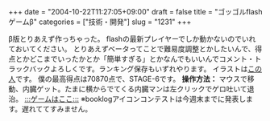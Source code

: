 +++
date = "2004-10-22T11:27:05+09:00"
draft = false
title = "ゴッゴルflashゲームβ"
categories = ["技術・開発"]
slug = "1231"
+++

β版とりあえず作っちゃった。
flashの最新プレイヤーでしか動かないのでいれておいてください。
とりあえずベータってことで難易度調整とかしたいんで、得点とかどこまでいったかとか「簡単すぎる」とかなんでもいいんでコメント・トラックバックよろしくです。ランキング保存もいずれやります。
イラストは<a href="http://zubon.boo.jp/goburin" target="_blank">この人</a>です。
僕の最高得点は70870点で、STAGE-6です。
<strong>操作方法：</strong>
マウスで移動、内臓ゲット。たまに横からでてくる内臓マンは左クリックでゲロ吐いて退治。
<a href="http://ieiri.jp/game" target="_blank">:::ゲームはここ:::</a>
※booklogアイコンコンテストは今週末までに発表します。遅れててすみません。
